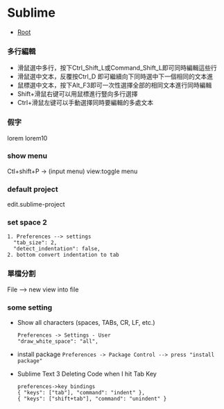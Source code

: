 # Sublime 

*   [Root](../README.md)


### 多行編輯

*	滑鼠選中多行，按下Ctrl_Shift_L或Command_Shift_L即可同時編輯這些行
*	滑鼠選中文本，反覆按Ctrl_D 即可繼續向下同時選中下一個相同的文本進
*	鼠標選中文本，按下Alt_F3即可一次性選擇全部的相同文本進行同時編輯
*	Shift+滑鼠右键可以用鼠標進行豎向多行選擇
*	Ctrl+滑鼠左键可以手動選擇同時要編輯的多處文本

###  假字
lorem lorem10


### show menu 
Ctl+shift+P  -> (input menu) view:toggle menu


### default project 
edit.sublime-project
	
### set space 2
	1. Preferences --> settings 
	  "tab_size": 2,
	  "detect_indentation": false,
	2. bottom convert indentation to tab

### 單檔分割
File --> new view into file

### some setting 
*	Show all characters (spaces, TABs, CR, LF, etc.)
	```
	Preferences -> Settings - User
	"draw_white_space": "all",
	```

*	install package
	``
	Preferences -> Package Control --> press "install package"
	``

*	Sublime Text 3 Deleting Code when I hit Tab Key
	```
	preferences->key bindings
	{ "keys": ["tab"], "command": "indent" },
	{ "keys": ["shift+tab"], "command": "unindent" }
	```